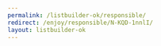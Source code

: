 ```yaml
---
permalink: /listbuilder-ok/responsible/
redirect: /enjoy/responsible/N-KQD-1nnlI/
layout: listbuilder-ok
---
```

